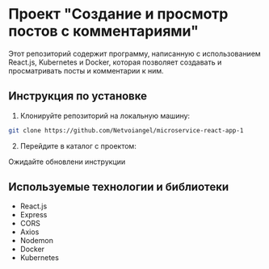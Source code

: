 # Проект "Создание и просмотр постов с комментариями"

Этот репозиторий содержит программу, написанную с использованием React.js, Kubernetes и Docker, которая позволяет создавать и просматривать посты и комментарии к ним.

## Инструкция по установке

1. Клонируйте репозиторий на локальную машину:

```bash
git clone https://github.com/Netvoiangel/microservice-react-app-1
```

2. Перейдите в каталог с проектом:

Ожидайте обновлени инструкции



## Используемые технологии и библиотеки

- React.js
- Express
- CORS
- Axios
- Nodemon
- Docker
- Kubernetes

